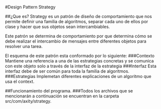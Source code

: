 #Design Pattern Strategy

##¿Que es?
Strategy es un patrón de diseño de comportamiento que nos permite definir una familia de algoritmos, separar cada uno de ellos por clase y hacer que sus objetos sean intercambiables. 

Este patrón se determina de comportamiento por que determina cómo se debe realizar el intercambio de mensajes entre diferentes objetos para resolver una tarea. 

El esquema de este patrón esta conformado por lo siguiente: 
###Contexto
Mantiene una referencia a una de las estrategias concretas y se comunica con este objeto solo a través de la interfaz de la estrategia
###Interfaz
Esta interfaz debe de ser común para toda la familia de algoritmos.
###Estrategias
Implemetan diferentes explicaciones de un algoritmo que usa el context. 

##Funcionamiento del programa. 
###Todos los archivos que se mencionarán a continuación se encuentran en la carpeta src/com/axity/strategy.
## #


